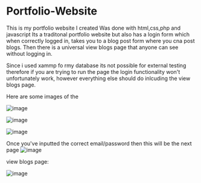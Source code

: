 # Portfolio-Website

This is my portfolio website I created
Was done with html,css,php and javascript
Its a traditonal portfolio website but also has a login form which when correctly logged in, takes you to a blog post form where you cna post blogs. Then there is a universal view blogs page that anyone can see without logging in.

Since i used xammp fo rmy database its not possible for external testing therefore if you are trying to run the page the login functionality won't unfortunately work, however everything else should do inlcuding the view blogs page.

Here are some images of the 

![image](https://github.com/Abdullahj07/Portfolio-Website/assets/120344531/c5d2ea1e-7c9c-4ea3-b121-3271b732f078)



![image](https://github.com/Abdullahj07/Portfolio-Website/assets/120344531/e4ae13f7-cda1-4c49-b124-c75dfd5c47e6)



![image](https://github.com/Abdullahj07/Portfolio-Website/assets/120344531/d3554cb9-ede3-471b-9568-5dd3f11cc7c7)




Once you've inputted the correct email/password then this will be the next page
![image](https://github.com/Abdullahj07/Portfolio-Website/assets/120344531/8d04bdc7-f2c1-4ad9-a6b6-016b9fd2e29b)


view blogs page:

![image](https://github.com/Abdullahj07/Portfolio-Website/assets/120344531/5586555f-dcf2-4ef3-8fae-8f0d7e932653)

